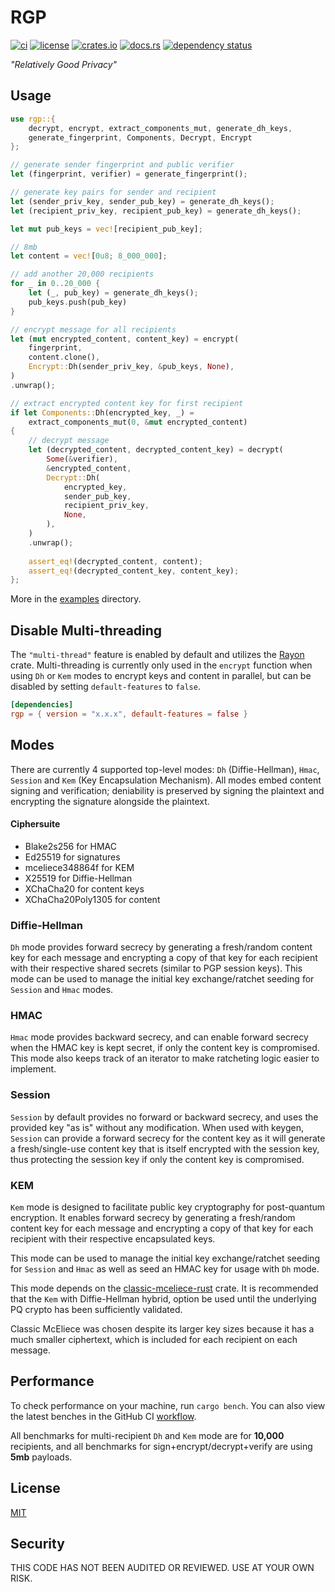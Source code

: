 # RGP

[![ci](https://github.com/ordinarylabs/rgp/actions/workflows/ci.yml/badge.svg)](https://github.com/ordinarylabs/rgp/actions/workflows/ci.yml)
[![license](https://img.shields.io/github/license/ordinarylabs/rgp.svg)](https://github.com/ordinarylabs/rgp/blob/main/LICENSE)
[![crates.io](https://img.shields.io/crates/v/rgp.svg)](https://crates.io/crates/rgp)
[![docs.rs](https://docs.rs/rgp/badge.svg)](https://docs.rs/rgp/)
[![dependency status](https://deps.rs/repo/github/ordinarylabs/rgp/status.svg)](https://deps.rs/repo/github/ordinarylabs/rgp)

_"Relatively Good Privacy"_

## Usage

```rust
use rgp::{
    decrypt, encrypt, extract_components_mut, generate_dh_keys,
    generate_fingerprint, Components, Decrypt, Encrypt
};

// generate sender fingerprint and public verifier
let (fingerprint, verifier) = generate_fingerprint();

// generate key pairs for sender and recipient
let (sender_priv_key, sender_pub_key) = generate_dh_keys();
let (recipient_priv_key, recipient_pub_key) = generate_dh_keys();

let mut pub_keys = vec![recipient_pub_key];

// 8mb
let content = vec![0u8; 8_000_000];

// add another 20,000 recipients
for _ in 0..20_000 {
    let (_, pub_key) = generate_dh_keys();
    pub_keys.push(pub_key)
}

// encrypt message for all recipients
let (mut encrypted_content, content_key) = encrypt(
    fingerprint,
    content.clone(),
    Encrypt::Dh(sender_priv_key, &pub_keys, None),
)
.unwrap();

// extract encrypted content key for first recipient
if let Components::Dh(encrypted_key, _) = 
    extract_components_mut(0, &mut encrypted_content) 
{
    // decrypt message
    let (decrypted_content, decrypted_content_key) = decrypt(
        Some(&verifier),
        &encrypted_content,
        Decrypt::Dh(
            encrypted_key, 
            sender_pub_key, 
            recipient_priv_key, 
            None,
        ),
    )
    .unwrap();
    
    assert_eq!(decrypted_content, content);
    assert_eq!(decrypted_content_key, content_key);
};
```

More in the [examples](https://github.com/ordinarylabs/rgp/tree/main/examples) directory.

## Disable Multi-threading

The `"multi-thread"` feature is enabled by default and utilizes the [Rayon](https://crates.io/crates/rayon) crate. Multi-threading is currently only used in the `encrypt` function when using `Dh` or `Kem` modes to encrypt keys and content in parallel, but can be disabled by setting `default-features` to `false`.

```toml
[dependencies]
rgp = { version = "x.x.x", default-features = false }
```

## Modes

There are currently 4 supported top-level modes: `Dh` (Diffie-Hellman), `Hmac`, `Session` and `Kem` (Key Encapsulation Mechanism). All modes embed content signing and verification; deniability is preserved by signing the plaintext and encrypting the signature alongside the plaintext.

#### Ciphersuite

- Blake2s256 for HMAC
- Ed25519 for signatures
- mceliece348864f for KEM
- X25519 for Diffie-Hellman
- XChaCha20 for content keys
- XChaCha20Poly1305 for content

### Diffie-Hellman

`Dh` mode provides forward secrecy by generating a fresh/random content key for each message and encrypting a copy of that key for each recipient with their respective shared secrets (similar to PGP session keys). This mode can be used to manage the initial key exchange/ratchet seeding for `Session` and `Hmac` modes.

### HMAC

`Hmac` mode provides backward secrecy, and can enable forward secrecy when the HMAC key is kept secret, if only the content key is compromised. This mode also keeps track of an iterator to make ratcheting logic easier to implement.

### Session

`Session` by default provides no forward or backward secrecy, and uses the provided key "as is" without any modification. When used with keygen, `Session` can provide a forward secrecy for the content key as it will generate a fresh/single-use content key that is itself encrypted with the session key, thus protecting the session key if only the content key is compromised.

### KEM

`Kem` mode is designed to facilitate public key cryptography for post-quantum encryption. It enables forward secrecy by generating a fresh/random content key for each message and encrypting a copy of that key for each recipient with their respective encapsulated keys.

This mode can be used to manage the initial key exchange/ratchet seeding for `Session` and `Hmac` as well as seed an HMAC key for usage with `Dh` mode.

This mode depends on the [classic-mceliece-rust](https://crates.io/crates/classic-mceliece-rust) crate. It is recommended that the `Kem` with Diffie-Hellman hybrid, option be used until the underlying PQ crypto has been sufficiently validated.

Classic McEliece was chosen despite its larger key sizes because it has a much smaller ciphertext, which is included for each recipient on each message.

## Performance

To check performance on your machine, run `cargo bench`. You can also view the latest benches in the GitHub CI [workflow](https://github.com/ordinarylabs/rgp/actions/workflows/ci.yml).

All benchmarks for multi-recipient `Dh` and `Kem` mode are for **10,000** recipients, and all benchmarks for sign+encrypt/decrypt+verify are using **5mb** payloads.

## License

[MIT](https://github.com/ordinarylabs/rgp/blob/main/LICENSE)

## Security

THIS CODE HAS NOT BEEN AUDITED OR REVIEWED. USE AT YOUR OWN RISK.


